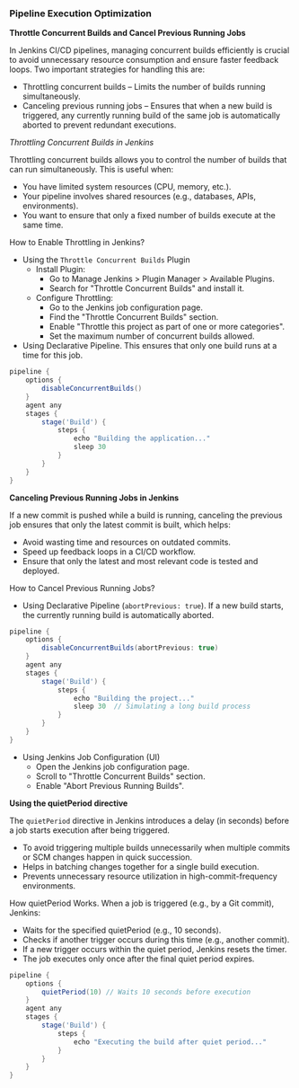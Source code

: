 ### Pipeline Execution Optimization ###

**Throttle Concurrent Builds and Cancel Previous Running Jobs**

In Jenkins CI/CD pipelines, managing concurrent builds efficiently is crucial to avoid unnecessary resource consumption and ensure faster feedback loops. Two important strategies for handling this are:
- Throttling concurrent builds – Limits the number of builds running simultaneously.
- Canceling previous running jobs – Ensures that when a new build is triggered, any currently running build of the same job is automatically aborted to prevent redundant executions.

*Throttling Concurrent Builds in Jenkins*

Throttling concurrent builds allows you to control the number of builds that can run simultaneously. This is useful when:
- You have limited system resources (CPU, memory, etc.).
- Your pipeline involves shared resources (e.g., databases, APIs, environments).
- You want to ensure that only a fixed number of builds execute at the same time.

How to Enable Throttling in Jenkins?
- Using the `Throttle Concurrent Builds` Plugin
  - Install Plugin:
    - Go to Manage Jenkins > Plugin Manager > Available Plugins.
    - Search for "Throttle Concurrent Builds" and install it.
  - Configure Throttling:
    - Go to the Jenkins job configuration page.
    - Find the "Throttle Concurrent Builds" section.
    - Enable "Throttle this project as part of one or more categories".
    - Set the maximum number of concurrent builds allowed.
- Using Declarative Pipeline. This ensures that only one build runs at a time for this job.
```groovy
pipeline {
    options {
        disableConcurrentBuilds()
    }
    agent any
    stages {
        stage('Build') {
            steps {
                echo "Building the application..."
                sleep 30
            }
        }
    }
}
```

**Canceling Previous Running Jobs in Jenkins**

If a new commit is pushed while a build is running, canceling the previous job ensures that only the latest commit is built, which helps:
- Avoid wasting time and resources on outdated commits.
- Speed up feedback loops in a CI/CD workflow.
- Ensure that only the latest and most relevant code is tested and deployed.

How to Cancel Previous Running Jobs?
- Using Declarative Pipeline (`abortPrevious: true`). If a new build starts, the currently running build is automatically aborted.
```groovy
pipeline {
    options {
        disableConcurrentBuilds(abortPrevious: true)
    }
    agent any
    stages {
        stage('Build') {
            steps {
                echo "Building the project..."
                sleep 30  // Simulating a long build process
            }
        }
    }
}
```
- Using Jenkins Job Configuration (UI)
  - Open the Jenkins job configuration page.
  - Scroll to "Throttle Concurrent Builds" section.
  - Enable "Abort Previous Running Builds".
 
**Using the quietPeriod directive**

The `quietPeriod` directive in Jenkins introduces a delay (in seconds) before a job starts execution after being triggered.
- To avoid triggering multiple builds unnecessarily when multiple commits or SCM changes happen in quick succession.
- Helps in batching changes together for a single build execution.
- Prevents unnecessary resource utilization in high-commit-frequency environments.

How quietPeriod Works. When a job is triggered (e.g., by a Git commit), Jenkins:
- Waits for the specified quietPeriod (e.g., 10 seconds).
- Checks if another trigger occurs during this time (e.g., another commit).
- If a new trigger occurs within the quiet period, Jenkins resets the timer.
- The job executes only once after the final quiet period expires.

```groovy
pipeline {
    options {
        quietPeriod(10) // Waits 10 seconds before execution
    }
    agent any
    stages {
        stage('Build') {
            steps {
                echo "Executing the build after quiet period..."
            }
        }
    }
}
```
